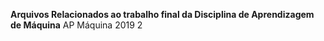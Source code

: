 **Arquivos Relacionados ao trabalho final da Disciplina de Aprendizagem de Máquina**
AP Máquina 2019 2
